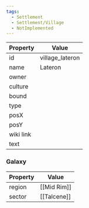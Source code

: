 ```yaml
---
tags:
  - Settlement
  - Settlement/Village
  - NotImplemented
---
```


| Property  | Value           |
| --------- | --------------- |
| id        | village_lateron |
| name      | Lateron         |
| owner     |                 |
| culture   |                 |
| bound     |                 |
| type      |                 |
| posX      |                 |
| posY      |                 |
| wiki link |                 |
| text      |                 |

### Galaxy
| Property | Value       |
| -------- | ----------- |
| region   | [[Mid Rim]] |
| sector   | [[Talcene]] |
